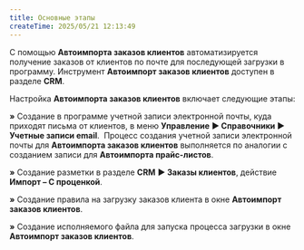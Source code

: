 ```yaml
---
title: Основные этапы
createTime: 2025/05/21 12:13:49
---
```

С помощью **Автоимпорта заказов клиентов** автоматизируется получение заказов от клиентов по почте для последующей загрузки в программу. Инструмент **Автоимпорт заказов клиентов** доступен в разделе **CRM**.

Настройка **Автоимпорта заказов клиентов** включает следующие этапы:

**»** Создание в программе учетной записи электронной почты, куда приходят письма от клиентов, в меню **Управление** **► Справочники ► Учетные записи email**.  Процесс создания учетной записи электронной почты для **Автоимпорта заказов клиентов** выполняется по аналогии с созданием записи для **Автоимпорта прайс-листов**.

**»** Создание разметки в разделе **CRM** **► Заказы клиентов**, действие **Импорт – С проценкой**.

**»** Создание правила на загрузку заказов клиента в окне **Автоимпорт заказов клиентов**.

**»** Создание исполняемого файла для запуска процесса загрузки в окне **Автоимпорт заказов клиентов**.

